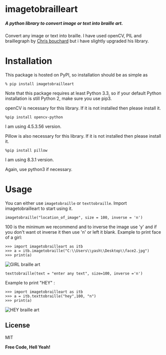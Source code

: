 # imagetobrailleart

##### A python library to convert image or text into braille art.

Convert any image or text into braille. I have used openCV, PIL and braillegraph by  [Chris bouchard] but i have slightly upgraded his library.

# Installation

This package is hosted on PyPI, so installation should be as simple as
```
% pip install imagetobrailleart
```
Note that this package requires at least Python 3.3, so if your default Python installation is still Python 2, make sure you use pip3.

openCV is necessary for this library. If it is not installed then please install it.
```
%pip install opencv-python
``` 
I am using 4.5.3.56 version.

Pillow is also necessary for this library. If it is not installed then please install it.
```
%pip install pillow
``` 
I am using 8.3.1 version.

Again, use python3 if necessary.

# Usage
You can either use ```imagetobraille``` or ```texttobraille```.
Import imagetobrailleart to start using it.

```
imagetobraille("location_of_image", size = 100, inverse = 'n')
```
100 is the minimum we recommend and to inverse the image use 'y' and if you don't want ot inverse it then use 'n' or left it blank.
Example to print face of a girl:
```
>>> import imagetobrailleart as itb
>>> a = itb.imagetobraille("C:\\Users\\yash\\Desktop\\face2.jpg") 
>>> print(a)
```
![GIRL braille art](https://imgur.com/a/NMyqun6)
```
texttobraille(text = "enter any text", size=100, inverse ='n')
```
Example to print "HEY" : 
```
>>> import imagetobrailleart as itb
>>> a = itb.texttobraille("hey",100, "n")
>>> print(a)
```
![HEY braille art](https://imgur.com/a/sqFtEsf)

## License

MIT

**Free Code, Hell Yeah!**

[//]: # (These are reference links used in the body of this note and get stripped out when the markdown processor does its job. There is no need to format nicely because it shouldn't be seen. Thanks SO - http://stackoverflow.com/questions/4823468/store-comments-in-markdown-syntax)

   [Chris bouchard]: <https://github.com/chrisbouchard/braillegraph>